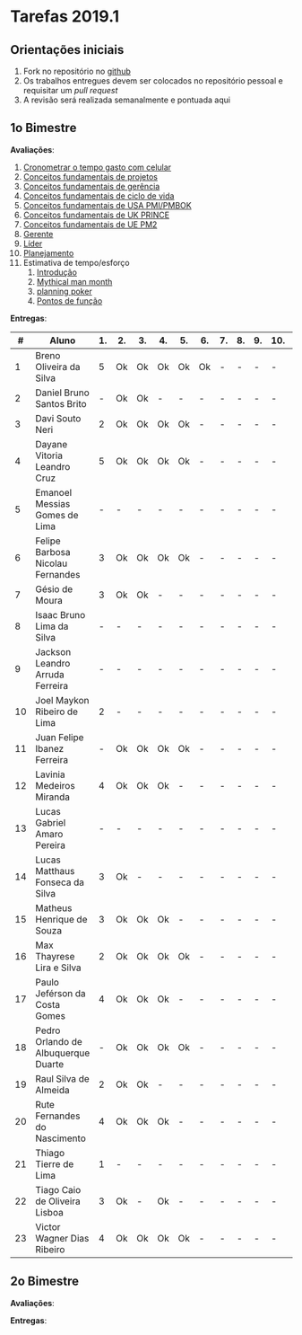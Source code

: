 # [](#header-1) Tarefas 2019.1

## [](#header-2) Orientações iniciais

1. Fork no repositório no [github](https://github.com/project-managment/2019.1)
2. Os trabalhos entregues devem ser colocados no repositório pessoal e requisitar um _pull request_
3. A revisão será realizada semanalmente e pontuada aqui


## [](#header-2) 1o Bimestre

**Avaliações**:

1. [Cronometrar o tempo gasto com celular](time)
2. [Conceitos fundamentais de projetos](basics/project/)
3. [Conceitos fundamentais de gerência](basics/management)
4. [Conceitos fundamentais de ciclo de vida](basics/life-cycle)
5. [Conceitos fundamentais de USA PMI/PMBOK](frameworks/pmbok)
6. [Conceitos fundamentais de UK PRINCE](frameworks/prince2)
7. [Conceitos fundamentais de UE PM2](frameworks/pm2)
8. [Gerente](basics/manager/)
9. [Líder](basics/leader/)
10. [Planejamento](planning)
11. Estimativa de tempo/esforço
    1. [Introdução](.)
    2. [Mythical man month](.)
    3. [planning poker](.)
    4. [Pontos de função](.)



**Entregas**:

| \#  | Aluno                               | 1.  | 2.  | 3.  | 4.  | 5.  | 6.  | 7.  | 8.  | 9.  | 10.  | 11.1 | 11.2. | 11.3. | 11.4 |
| --- | ----------------------------------- | --- | --- | --- | --- | --- | --- | --- | --- | --- | ---- | ---- | ----- | ----- | ---- |
| 1   | Breno Oliveira da Silva             | 5   | Ok  | Ok  | Ok  | Ok  | Ok  | -   | -   | -   | -    |  -    | -     | -     | -    |
| 2   | Daniel Bruno Santos Brito           | -   | Ok  | Ok  | -   | -   | -   | -   | -   | -   | -    | -    | -     | -     | -    |
| 3   | Davi Souto Neri                     | 2   | Ok  | Ok  | Ok  | Ok  | -   | -   | -   | -   | -    | -    | -     | -     | -    |
| 4   | Dayane Vitoria Leandro Cruz         | 5   | Ok  | Ok  | Ok  | Ok  | -   | -   | -   | -   | -    | -    | -     | -     | -    |
| 5   | Emanoel Messias Gomes de Lima       | -   | -   | -   | -   | -   | -   | -   | -   | -   | -    | -    | -     | -     | -    |
| 6   | Felipe Barbosa Nicolau Fernandes    | 3   | Ok  | Ok  | Ok  | Ok  | -   | -   | -   | -   | -    | -    | -     | -     | -    |
| 7   | Gésio de Moura                      | 3   | Ok  | Ok  | -   | -   | -   | -   | -   | -   | -    | -    | -     | -     | -    |
| 8   | Isaac Bruno Lima da Silva           | -   | -   | -   | -   | -   | -   | -   | -   | -   | -    | -    | -     | -     | -    |
| 9   | Jackson Leandro Arruda Ferreira     | -   | -   | -   | -   | -   | -   | -   | -   | -   | -    | -    | -     | -     | -    |
| 10  | Joel Maykon Ribeiro de Lima         | 2   | -   | -   | -   | -   | -   | -   | -   | -   | -    | -    | -     | -     | -    |
| 11  | Juan Felipe Ibanez Ferreira         | -   | Ok  | Ok  | Ok  | Ok  | -   | -   | -   | -   | -    | -    | -     | -     | -    |
| 12  | Lavinia Medeiros Miranda            | 4   | Ok  | Ok  | Ok  | -   | -   | -   | -   | -   | -    | -    | -     | -     | -    |
| 13  | Lucas Gabriel Amaro Pereira         | -   | -   | -   | -   | -   | -   | -   | -   | -   | -    | -    | -     | -     | -    |
| 14  | Lucas Matthaus Fonseca da Silva     | 3   | Ok  | -   | -   | -   | -   | -   | -   | -   | -    | -    | -     | -     | -    |
| 15  | Matheus Henrique de Souza           | 3   | Ok  | Ok  | Ok  | -   | -   | -   | -   | -   | -    | -    | -     | -     | -    |
| 16  | Max Thayrese Lira e Silva           | 2   | Ok  | Ok  | Ok  | Ok  | -   | -   | -   | -   | -    | -    | -     | -     | -    |
| 17  | Paulo Jeférson da Costa Gomes       | 4   | Ok  | Ok  | Ok  | -   | -   | -   | -   | -   | -    | -    | -     | -     | -    |
| 18  | Pedro Orlando de Albuquerque Duarte | -   | Ok  | Ok  | Ok  | Ok  | -   | -   | -   | -   | -    | -    | -     | -     | -    |
| 19  | Raul Silva de Almeida               | 2   | Ok  | Ok  | -   | -   | -   | -   | -   | -   | -    | -    | -     | -     | -    |
| 20  | Rute Fernandes do Nascimento        | 4   | Ok  | Ok  | Ok  | -   | -   | -   | -   | -   | -    | -    | -     | -     | -    |
| 21  | Thiago Tierre de Lima               | 1   | -   | -   | -   | -   | -   | -   | -   | -   | -    | -    | -     | -     | -    |
| 22  | Tiago Caio de Oliveira Lisboa       | 3   | Ok  | -   | Ok  | -   | -   | -   | -   | -   | -    | -    | -     | -     | -    |
| 23  | Victor Wagner Dias Ribeiro          | 4   | Ok  | Ok  | Ok  | Ok  | -   | -   | -   | -   | -    | -    | -     | -     | -    |

## [](#header-2) 2o Bimestre

**Avaliações**:

**Entregas**:

